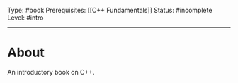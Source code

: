 Type: #book
Prerequisites: [[C++ Fundamentals]]
Status: #incomplete 
Level: #intro 

----
# About

An introductory book on C++.